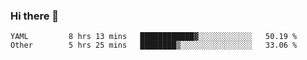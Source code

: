 ### Hi there 👋

<!--
**yeya24/yeya24** is a ✨ _special_ ✨ repository because its `README.md` (this file) appears on your GitHub profile.

Here are some ideas to get you started:

- 🔭 I’m currently working on ...
- 🌱 I’m currently learning ...
- 👯 I’m looking to collaborate on ...
- 🤔 I’m looking for help with ...
- 💬 Ask me about ...
- 📫 How to reach me: ...
- 😄 Pronouns: ...
- ⚡ Fun fact: ...
-->

<!--START_SECTION:waka-->

```text
YAML         8 hrs 13 mins   ████████████▓░░░░░░░░░░░░   50.19 %
Other        5 hrs 25 mins   ████████▒░░░░░░░░░░░░░░░░   33.06 %
```

<!--END_SECTION:waka-->

